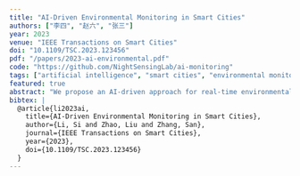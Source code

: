 ```yaml
---
title: "AI-Driven Environmental Monitoring in Smart Cities"
authors: ["李四", "赵六", "张三"]
year: 2023
venue: "IEEE Transactions on Smart Cities"
doi: "10.1109/TSC.2023.123456"
pdf: "/papers/2023-ai-environmental.pdf"
code: "https://github.com/NightSensingLab/ai-monitoring"
tags: ["artificial intelligence", "smart cities", "environmental monitoring"]
featured: true
abstract: "We propose an AI-driven approach for real-time environmental monitoring in smart city environments."
bibtex: |
  @article{li2023ai,
    title={AI-Driven Environmental Monitoring in Smart Cities},
    author={Li, Si and Zhao, Liu and Zhang, San},
    journal={IEEE Transactions on Smart Cities},
    year={2023},
    doi={10.1109/TSC.2023.123456}
  }
---
```

